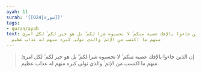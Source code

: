 ```yaml
---
ayah: 11
surah: '[[024|سورة]]'
tags:
- quran/ayah
text: إن الذين جاءوا بالإفك عصبة منكم ۚ لا تحسبوه شرا لكم ۖ بل هو خير لكم ۚ لكل امرئ
  منهم ما اكتسب من الإثم ۚ والذي تولى كبره منهم له عذاب عظيم
---
```

> إن الذين جاءوا بالإفك عصبة منكم ۚ لا تحسبوه شرا لكم ۖ بل هو خير لكم ۚ لكل امرئ منهم ما اكتسب من الإثم ۚ والذي تولى كبره منهم له عذاب عظيم
